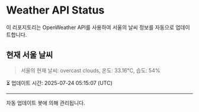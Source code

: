 
# Weather API Status

이 리포지토리는 OpenWeather API를 사용하여 서울의 날씨 정보를 자동으로 업데이트합니다.

## 현재 서울 날씨
> 서울의 현재 날씨: overcast clouds, 온도: 33.16°C, 습도: 54%

⏳ 업데이트 시간: 2025-07-24 05:15:07 (UTC)

---
자동 업데이트 봇에 의해 관리됩니다.
